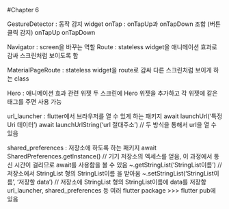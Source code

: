 #Chapter 6

GestureDetector : 동작 감지 widget
	onTap : onTapUp과 onTapDown 조합 (버튼 클릭 감지)
		onTapUp
		onTapDown

Navigator : screen을 바꾸는 역할
	Route : stateless widget을 애니메이션 효과로 감싸 스크린처럼 보이도록 함

MaterialPageRoute : stateless widget을 route로 감싸 다른 스크린처럼 보이게 하는 class

Hero : 애니메이션 효과 관련 위젯
	두 스크린에 Hero 위젯을 추가하고 각 위젯에 같은 태그를 주면 사용 가능


url_launcher : flutter에서 브라우저를 열 수 있게 하는 패키지
	await launchUrl(‘특정 Uri 데이터’) 
	await launchUrlString(‘url 절대주소’)  // 두 방식을 통해서 url을 열 수 있음

shared_preferences : 저장소에 하도록 하는 패키지
	await SharedPreferences.getInstance() // 기기 저장소의 엑세스를 얻음, 이 과정에서 통신 시간이 걸리므로 await를 사용함을 볼 수 있음
	~.getStringList(‘StringList이름’) // 저장소에서 StringList 형의 StringList이름 을 받아옴
	~.setStringList(‘StringList이름’, ‘저장할 data’) // 저장소에 StringList 형의 StringList이름에 data를 저장함 
 
url_launcher, shared_preferences 등 여러 flutter package >>> flutter pub에 있음
